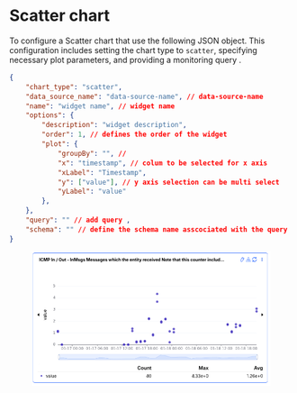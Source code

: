 # Scatter chart&#x20;

To configure a Scatter chart that  use the following JSON object. This configuration includes setting the chart type to `scatter`, specifying necessary plot parameters, and providing a monitoring query .

```json
{
    "chart_type": "scatter",
    "data_source_name": "data-source-name", // data-source-name
    "name": "widget name", // widget name
    "options": {
        "description": "widget description",
        "order": 1, // defines the order of the widget
        "plot": {
            "groupBy": "", // 
            "x": "timestamp", // colum to be selected for x axis
            "xLabel": "Timestamp",
            "y": ["value"], // y axis selection can be multi select
            "yLabel": "value"
        },
    },
    "query": "" // add query ,
    "schema": "" // define the schema name asscociated with the query
}
```



<figure><img src="../../../../.gitbook/assets/image (261).png" alt=""><figcaption></figcaption></figure>
